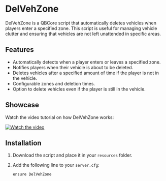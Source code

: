 # DelVehZone

DelVehZone is a QBCore script that automatically deletes vehicles when players enter a specified zone. This script is useful for managing vehicle clutter and ensuring that vehicles are not left unattended in specific areas.

## Features

- Automatically detects when a player enters or leaves a specified zone.
- Notifies players when their vehicle is about to be deleted.
- Deletes vehicles after a specified amount of time if the player is not in the vehicle.
- Configurable zones and deletion times.
- Option to delete vehicles even if the player is still in the vehicle.

## Showcase

Watch the video tutorial on how DelVehZone works:

[![Watch the video](https://img.youtube.com/vi/POYAtxu0KOs&ab/maxresdefault.jpg)](https://www.youtube.com/watch?v=POYAtxu0KOs&ab)

## Installation

1. Download the script and place it in your `resources` folder.
2. Add the following line to your `server.cfg`:

   ```plaintext
   ensure DelVehZone